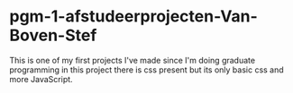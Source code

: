 # pgm-1-afstudeerprojecten-Van-Boven-Stef
This is one of my first projects I've made since I'm doing graduate programming in this project there is css present but its only basic css and more JavaScript.
